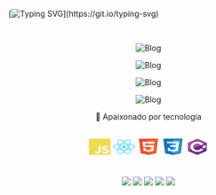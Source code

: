 

[![Typing SVG](https://readme-typing-svg.herokuapp.com/?color=32cd32&size=35&center=true&vCenter=true&width=1000&lines=0lá,+Ramirison+se+apresentando+aqui.;Seja+Bem+Vindo!)](https://git.io/typing-svg)

<div align="center" style="display: inline_block"><br>

![Blog](https://img.shields.io/website?label=Estudantede_Engenharia_de_Software&style=for-the-badge&url=https://sujeitoprogramador.com/)

![Blog](https://img.shields.io/website?label=Desenvolvedor_web_mobile_Front-End&style=for-the-badge&url=https://sujeitoprogramador.com/)

![Blog](https://img.shields.io/website?label=Estudando_Front-End_Javascript_Git_&style=for-the-badge&url=https://sujeitoprogramador.com/)

![Blog](https://img.shields.io/website?label=React-Native_NodeJs_Github_HTML_CSS&style=for-the-badge&url=https://sujeitoprogramador.com/)

🧡 Apaixonado por tecnologia
</div>


<div align="center" style="display: inline_block"><br>
  <img align="center" alt="Rami-Js" height="30" width="40" src="https://raw.githubusercontent.com/devicons/devicon/master/icons/javascript/javascript-plain.svg">
  <img align="center" alt="Rami-React" height="30" width="40" src="https://raw.githubusercontent.com/devicons/devicon/master/icons/react/react-original.svg">
  <img align="center" alt="Rami-HTML" height="30" width="40" src="https://raw.githubusercontent.com/devicons/devicon/master/icons/html5/html5-original.svg">
  <img align="center" alt="Rami-CSS" height="30" width="40" src="https://raw.githubusercontent.com/devicons/devicon/master/icons/css3/css3-original.svg">
  <img align="center" alt="Rami-Csharp" height="30" width="40" src="https://raw.githubusercontent.com/devicons/devicon/master/icons/csharp/csharp-original.svg">
  
  #
  
  <div align="center"> 
  <a href="https://www.instagram.com/ramirison_oliveira/" target="_blank"><img src="https://img.shields.io/badge/-Instagram-%23E4405F?style=for-the-badge&logo=instagram&logoColor=white" target="_blank"></a>
  <a href = "facebook:https://www.facebook.com/ramirison.oliveira.33/"><img src="https://img.shields.io/badge/Facebook-1877F2?style=for-the-badge&logo=facebook&logoColor=white" target="_blank"></a>
  <a href = "mailto:ramirison@gmail.com"><img src="https://img.shields.io/badge/-Gmail-%23333?style=for-the-badge&logo=gmail&logoColor=white" target="_blank"></a>
  <a href = "mailto:ramirison20@hotmail.com"><img src="https://img.shields.io/badge/Microsoft_Outlook-0078D4?style=for-the-badge&logo=microsoft-outlook&logoColor=white" target="_blank"></a>
  <a href="https://www.linkedin.com/in/ramirison-oliveira-077749231/" target="_blank"><img src="https://img.shields.io/badge/-LinkedIn-%230077B5?style=for-the-badge&logo=linkedin&logoColor=white" target="_blank"></a> 
</div>
